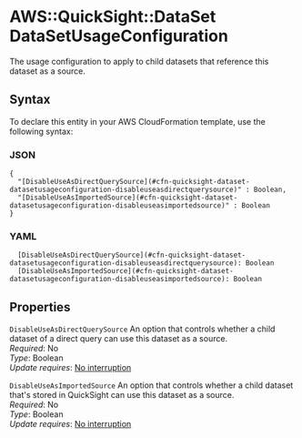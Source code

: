 # AWS::QuickSight::DataSet DataSetUsageConfiguration<a name="aws-properties-quicksight-dataset-datasetusageconfiguration"></a>

The usage configuration to apply to child datasets that reference this dataset as a source\.

## Syntax<a name="aws-properties-quicksight-dataset-datasetusageconfiguration-syntax"></a>

To declare this entity in your AWS CloudFormation template, use the following syntax:

### JSON<a name="aws-properties-quicksight-dataset-datasetusageconfiguration-syntax.json"></a>

```
{
  "[DisableUseAsDirectQuerySource](#cfn-quicksight-dataset-datasetusageconfiguration-disableuseasdirectquerysource)" : Boolean,
  "[DisableUseAsImportedSource](#cfn-quicksight-dataset-datasetusageconfiguration-disableuseasimportedsource)" : Boolean
}
```

### YAML<a name="aws-properties-quicksight-dataset-datasetusageconfiguration-syntax.yaml"></a>

```
  [DisableUseAsDirectQuerySource](#cfn-quicksight-dataset-datasetusageconfiguration-disableuseasdirectquerysource): Boolean
  [DisableUseAsImportedSource](#cfn-quicksight-dataset-datasetusageconfiguration-disableuseasimportedsource): Boolean
```

## Properties<a name="aws-properties-quicksight-dataset-datasetusageconfiguration-properties"></a>

`DisableUseAsDirectQuerySource` <a name="cfn-quicksight-dataset-datasetusageconfiguration-disableuseasdirectquerysource"></a>
An option that controls whether a child dataset of a direct query can use this dataset as a source\.  
_Required_: No  
_Type_: Boolean  
_Update requires_: [No interruption](https://docs.aws.amazon.com/AWSCloudFormation/latest/UserGuide/using-cfn-updating-stacks-update-behaviors.html#update-no-interrupt)

`DisableUseAsImportedSource` <a name="cfn-quicksight-dataset-datasetusageconfiguration-disableuseasimportedsource"></a>
An option that controls whether a child dataset that's stored in QuickSight can use this dataset as a source\.  
_Required_: No  
_Type_: Boolean  
_Update requires_: [No interruption](https://docs.aws.amazon.com/AWSCloudFormation/latest/UserGuide/using-cfn-updating-stacks-update-behaviors.html#update-no-interrupt)
